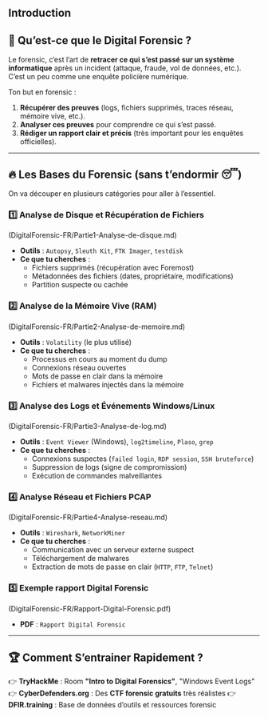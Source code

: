 ## **Introduction**

## 📌 **Qu’est-ce que le Digital Forensic ?**

Le forensic, c’est l’art de **retracer ce qui s’est passé sur un système informatique** après un incident (attaque, fraude, vol de données, etc.). C’est un peu comme une enquête policière numérique.

Ton but en forensic :

1. **Récupérer des preuves** (logs, fichiers supprimés, traces réseau, mémoire vive, etc.).
2. **Analyser ces preuves** pour comprendre ce qui s’est passé.
3. **Rédiger un rapport clair et précis** (très important pour les enquêtes officielles).

---

## 🔥 **Les Bases du Forensic (sans t’endormir 😴)**

On va découper en plusieurs catégories pour aller à l’essentiel.

### 1️⃣ **Analyse de Disque et Récupération de Fichiers** 
(DigitalForensic-FR/Partie1-Analyse-de-disque.md)

- **Outils** : `Autopsy`, `Sleuth Kit`, `FTK Imager`, `testdisk`
- **Ce que tu cherches** :
    - Fichiers supprimés (récupération avec Foremost)
    - Métadonnées des fichiers (dates, propriétaire, modifications)
    - Partition suspecte ou cachée

### 2️⃣ **Analyse de la Mémoire Vive (RAM)**
(DigitalForensic-FR/Partie2-Analyse-de-memoire.md)

- **Outils** : `Volatility` (le plus utilisé)
- **Ce que tu cherches** :
    - Processus en cours au moment du dump
    - Connexions réseau ouvertes
    - Mots de passe en clair dans la mémoire
    - Fichiers et malwares injectés dans la mémoire

### 3️⃣ **Analyse des Logs et Événements Windows/Linux**
(DigitalForensic-FR/Partie3-Analyse-de-log.md)

- **Outils** : `Event Viewer` (Windows), `log2timeline`, `Plaso`, `grep`
- **Ce que tu cherches** :
    - Connexions suspectes (`failed login`, `RDP session`, `SSH bruteforce`)
    - Suppression de logs (signe de compromission)
    - Exécution de commandes malveillantes

### 4️⃣ **Analyse Réseau et Fichiers PCAP**
(DigitalForensic-FR/Partie4-Analyse-reseau.md)

- **Outils** : `Wireshark`, `NetworkMiner`
- **Ce que tu cherches** :
    - Communication avec un serveur externe suspect
    - Téléchargement de malwares
    - Extraction de mots de passe en clair (`HTTP`, `FTP`, `Telnet`)
 
### 5️⃣ **Exemple rapport Digital Forensic**
(DigitalForensic-FR/Rapport-Digital-Forensic.pdf)

- **PDF** : `Rapport Digital Forensic`


---

## 🏆 **Comment S’entrainer Rapidement ?**

👉 **TryHackMe** : Room **"Intro to Digital Forensics"**, "Windows Event Logs" 👉 **CyberDefenders.org** : Des **CTF forensic gratuits** très réalistes 👉 **DFIR.training** : Base de données d’outils et ressources forensic
